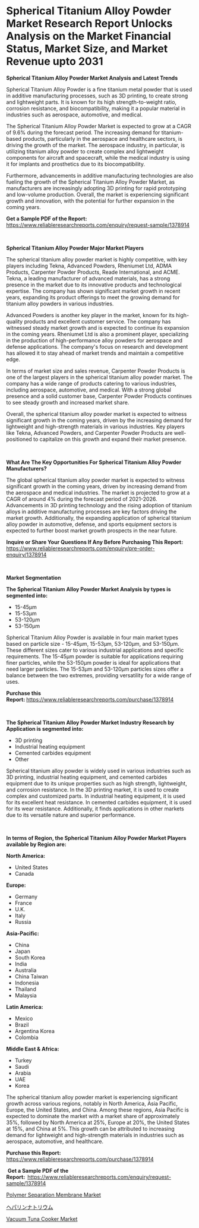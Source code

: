 <p><h1>Spherical Titanium Alloy Powder Market Research Report Unlocks Analysis on the Market Financial Status, Market Size, and Market Revenue upto 2031</h1></p><p><strong>Spherical Titanium Alloy Powder Market Analysis and Latest Trends</strong></p>
<p><p>Spherical Titanium Alloy Powder is a fine titanium metal powder that is used in additive manufacturing processes, such as 3D printing, to create strong and lightweight parts. It is known for its high strength-to-weight ratio, corrosion resistance, and biocompatibility, making it a popular material in industries such as aerospace, automotive, and medical.</p><p>The Spherical Titanium Alloy Powder Market is expected to grow at a CAGR of 9.6% during the forecast period. The increasing demand for titanium-based products, particularly in the aerospace and healthcare sectors, is driving the growth of the market. The aerospace industry, in particular, is utilizing titanium alloy powder to create complex and lightweight components for aircraft and spacecraft, while the medical industry is using it for implants and prosthetics due to its biocompatibility.</p><p>Furthermore, advancements in additive manufacturing technologies are also fueling the growth of the Spherical Titanium Alloy Powder Market, as manufacturers are increasingly adopting 3D printing for rapid prototyping and low-volume production. Overall, the market is experiencing significant growth and innovation, with the potential for further expansion in the coming years.</p></p>
<p><strong>Get a Sample PDF of the Report:&nbsp;</strong> <a href="https://www.reliableresearchreports.com/enquiry/request-sample/1378914">https://www.reliableresearchreports.com/enquiry/request-sample/1378914</a></p>
<p>&nbsp;</p>
<p><strong>Spherical Titanium Alloy Powder Major Market Players</strong></p>
<p><p>The spherical titanium alloy powder market is highly competitive, with key players including Tekna, Advanced Powders, Rheniumet Ltd, ADMA Products, Carpenter Powder Products, Reade International, and ACME. Tekna, a leading manufacturer of advanced materials, has a strong presence in the market due to its innovative products and technological expertise. The company has shown significant market growth in recent years, expanding its product offerings to meet the growing demand for titanium alloy powders in various industries.</p><p>Advanced Powders is another key player in the market, known for its high-quality products and excellent customer service. The company has witnessed steady market growth and is expected to continue its expansion in the coming years. Rheniumet Ltd is also a prominent player, specializing in the production of high-performance alloy powders for aerospace and defense applications. The company's focus on research and development has allowed it to stay ahead of market trends and maintain a competitive edge.</p><p>In terms of market size and sales revenue, Carpenter Powder Products is one of the largest players in the spherical titanium alloy powder market. The company has a wide range of products catering to various industries, including aerospace, automotive, and medical. With a strong global presence and a solid customer base, Carpenter Powder Products continues to see steady growth and increased market share.</p><p>Overall, the spherical titanium alloy powder market is expected to witness significant growth in the coming years, driven by the increasing demand for lightweight and high-strength materials in various industries. Key players like Tekna, Advanced Powders, and Carpenter Powder Products are well-positioned to capitalize on this growth and expand their market presence.</p></p>
<p>&nbsp;</p>
<p><strong>What Are The Key Opportunities For Spherical Titanium Alloy Powder Manufacturers?</strong></p>
<p><p>The global spherical titanium alloy powder market is expected to witness significant growth in the coming years, driven by increasing demand from the aerospace and medical industries. The market is projected to grow at a CAGR of around 4% during the forecast period of 2021-2026. Advancements in 3D printing technology and the rising adoption of titanium alloys in additive manufacturing processes are key factors driving the market growth. Additionally, the expanding application of spherical titanium alloy powder in automotive, defense, and sports equipment sectors is expected to further boost market growth prospects in the near future.</p></p>
<p><strong>Inquire or Share Your Questions If Any Before Purchasing This Report:</strong> <a href="https://www.reliableresearchreports.com/enquiry/pre-order-enquiry/1378914">https://www.reliableresearchreports.com/enquiry/pre-order-enquiry/1378914</a></p>
<p>&nbsp;</p>
<p><strong>Market Segmentation</strong></p>
<p><strong>The Spherical Titanium Alloy Powder Market Analysis by types is segmented into:</strong></p>
<p><ul><li>15-45μm</li><li>15-53μm</li><li>53-120μm</li><li>53-150μm</li></ul></p>
<p><p>Spherical Titanium Alloy Powder is available in four main market types based on particle size - 15-45μm, 15-53μm, 53-120μm, and 53-150μm. These different sizes cater to various industrial applications and specific requirements. The 15-45μm powder is suitable for applications requiring finer particles, while the 53-150μm powder is ideal for applications that need larger particles. The 15-53μm and 53-120μm particles sizes offer a balance between the two extremes, providing versatility for a wide range of uses.</p></p>
<p><strong>Purchase this Report:&nbsp;</strong><a href="https://www.reliableresearchreports.com/purchase/1378914">https://www.reliableresearchreports.com/purchase/1378914</a></p>
<p>&nbsp;</p>
<p><strong>The Spherical Titanium Alloy Powder Market Industry Research by Application is segmented into:</strong></p>
<p><ul><li>3D printing</li><li>Industrial heating equipment</li><li>Cemented carbides equipment</li><li>Other</li></ul></p>
<p><p>Spherical titanium alloy powder is widely used in various industries such as 3D printing, industrial heating equipment, and cemented carbides equipment due to its unique properties such as high strength, lightweight, and corrosion resistance. In the 3D printing market, it is used to create complex and customized parts. In industrial heating equipment, it is used for its excellent heat resistance. In cemented carbides equipment, it is used for its wear resistance. Additionally, it finds applications in other markets due to its versatile nature and superior performance.</p></p>
<p>&nbsp;</p>
<p><strong>In terms of Region, the Spherical Titanium Alloy Powder Market Players available by Region are:</strong></p>
<p>
    <p> <strong> North America: </strong>
        <ul>
            <li>United States</li>
            <li>Canada</li>
        </ul>
        </p> 
    <p> <strong> Europe: </strong>
        <ul>
            <li>Germany</li>
            <li>France</li>
            <li>U.K.</li>
            <li>Italy</li>
            <li>Russia</li>
        </ul>
        </p> 
    <p> <strong> Asia-Pacific: </strong>
        <ul>
            <li>China</li>
            <li>Japan</li>
            <li>South Korea</li>
            <li>India</li>
            <li>Australia</li>
            <li>China Taiwan</li>
            <li>Indonesia</li>
            <li>Thailand</li>
            <li>Malaysia</li>
        </ul>
        </p> 
    <p> <strong> Latin America: </strong>
        <ul>
            <li>Mexico</li>
            <li>Brazil</li>
            <li>Argentina Korea</li>
            <li>Colombia</li>
        </ul>
        </p> 
    <p> <strong> Middle East & Africa: </strong>
        <ul>
            <li>Turkey</li>
            <li>Saudi</li>
            <li>Arabia</li>
            <li>UAE</li>
            <li>Korea</li>
        </ul>
    </p>
    </p>
<p><p>The spherical titanium alloy powder market is experiencing significant growth across various regions, notably in North America, Asia Pacific, Europe, the United States, and China. Among these regions, Asia Pacific is expected to dominate the market with a market share of approximately 35%, followed by North America at 25%, Europe at 20%, the United States at 15%, and China at 5%. This growth can be attributed to increasing demand for lightweight and high-strength materials in industries such as aerospace, automotive, and healthcare.</p></p>
<p><strong>Purchase this Report: </strong><a href="https://www.reliableresearchreports.com/purchase/1378914">https://www.reliableresearchreports.com/purchase/1378914</a></p>
<p>&nbsp;<strong>Get a Sample PDF of the Report:&nbsp;&nbsp;</strong><a href="https://www.reliableresearchreports.com/enquiry/request-sample/1378914">https://www.reliableresearchreports.com/enquiry/request-sample/1378914</a></p>
<p><strong></strong></p>
<p><p><a href="https://github.com/Sherrillcrooksxa8i18ucf2m/Market-Research-Report-List-1/blob/main/polymer-separation-membrane-market.md">Polymer Separation Membrane Market</a></p><p><a href="https://medium.com/@deontestanton2023/%E3%83%8A%E3%83%88%E3%83%AA%E3%82%A6%E3%83%A0%E3%83%98%E3%83%91%E3%83%AA%E3%83%B3%E5%B8%82%E5%A0%B4%E8%A6%8F%E6%A8%A1-%E5%B8%82%E5%A0%B4%E5%8B%95%E5%90%91%E3%81%A8%E5%B8%82%E5%A0%B4%E4%BA%88%E6%B8%AC-2024%E5%B9%B4%E3%81%8B%E3%82%892031%E5%B9%B4%E3%81%BE%E3%81%A7-57e906826b63">ヘパリンナトリウム</a></p><p><a href="https://summer-dogwood-3e9.notion.site/Vacuum-Tuna-Cooker-Market-Research-Report-Provides-Critical-Insights-that-can-help-Shape-Business-De-08bf38965cf84eff8a09c14159fff141">Vacuum Tuna Cooker Market</a></p></p>